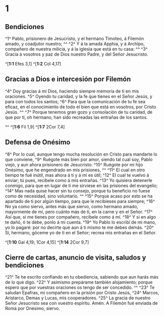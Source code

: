 # 1 
## Bendiciones
^1^ Pablo, prisionero de Jesucristo, y el hermano Timoteo, á Filemón amado, y coadjutor nuestro; ^^ ^2^ Y á la amada Apphia, y á Archîpo, compañero de nuestra milicia, y á la iglesia que está en tu casa: ^^ ^3^ Gracia á vosotros y paz de Dios nuestro Padre, y del Señor Jesucristo. 

^[**1:1** Efes 3,1] ^[**1:2** Col 4,17]

## Gracias a Dios e intercesión por Filemón
^4^ Doy gracias á mi Dios, haciendo siempre memoria de ti en mis oraciones. ^5^ Oyendo tu caridad, y la fe que tienes en el Señor Jesús, y para con todos los santos; ^6^ Para que la comunicación de tu fe sea eficaz, en el conocimiento de todo el bien que está en vosotros, por Cristo Jesús. ^^ ^7^ Porque tenemos gran gozo y consolación de tu caridad, de que por ti, oh hermano, han sido recreadas las entrañas de los santos. 

^^ 
^[**1:6** Fil 1,9] ^[**1:7** 2Cor 7,4]

## Defensa de Onésimo
^8^ Por lo cual, aunque tengo mucha resolución en Cristo para mandarte lo que conviene, ^9^ Ruégote más bien por amor, siendo tal cual soy, Pablo viejo, y aun ahora prisionero de Jesucristo: ^10^ Ruégote por mi hijo Onésimo, que he engendrado en mis prisiones, ^^ ^11^ El cual en otro tiempo te fué inútil, mas ahora á ti y á mí es útil; ^12^ El cual te vuelvo á enviar; tú pues, recíbele como á mis entrañas. ^13^ Yo quisiera detenerle conmigo, para que en lugar de ti me sirviese en las prisiones del evangelio; ^14^ Mas nada quise hacer sin tu consejo, porque tu beneficio no fuese como de necesidad, sino voluntario. ^^ ^15^ Porque acaso por esto se ha apartado de ti por algún tiempo, para que le recibieses para siempre; ^16^ No ya como siervo, antes más que siervo, como hermano amado, mayormente de mí, pero cuánto más de ti, en la carne y en el Señor. ^17^ Así que, si me tienes por compañero, recíbele como á mí. ^18^ Y si en algo te dañó, ó te debe, ponlo á mi cuenta. ^19^ Yo Pablo lo escribí de mi mano, yo lo pagaré: por no decirte que aun á ti mismo te me debes demás. ^20^ Sí, hermano, góceme yo de ti en el Señor; recrea mis entrañas en el Señor. 

^[**1:10** Gal 4,19; 1Cor 4,15] ^[**1:14** 2Cor 9,7]

## Cierre de cartas, anuncio de visita, saludos y bendiciones
^21^ Te he escrito confiando en tu obediencia, sabiendo que aun harás más de lo que digo. ^22^ Y asimismo prepárame también alojamiento; porque espero que por vuestras oraciones os tengo de ser concedido. ^^ ^23^ Te saludan Epafras, mi compañero en la prisión por Cristo Jesús, ^24^ Marcos, Aristarco, Demas y Lucas, mis cooperadores. ^25^ La gracia de nuestro Señor Jesucristo sea con vuestro espíritu. Amén. A Filemón fué enviada de Roma por Onésimo, siervo. 